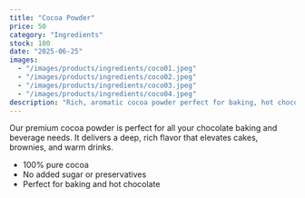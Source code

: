```yaml
---
title: "Cocoa Powder"
price: 50
category: "Ingredients"
stock: 100
date: "2025-06-25"
images:
  - "/images/products/ingredients/coco01.jpeg"
  - "/images/products/ingredients/coco02.jpeg"
  - "/images/products/ingredients/coco03.jpeg"
  - "/images/products/ingredients/coco04.jpeg"
description: "Rich, aromatic cocoa powder perfect for baking, hot chocolate, and desserts."
---
```


Our premium cocoa powder is perfect for all your chocolate baking and beverage needs. It delivers a deep, rich flavor that elevates cakes, brownies, and warm drinks.

- 100% pure cocoa
- No added sugar or preservatives
- Perfect for baking and hot chocolate
